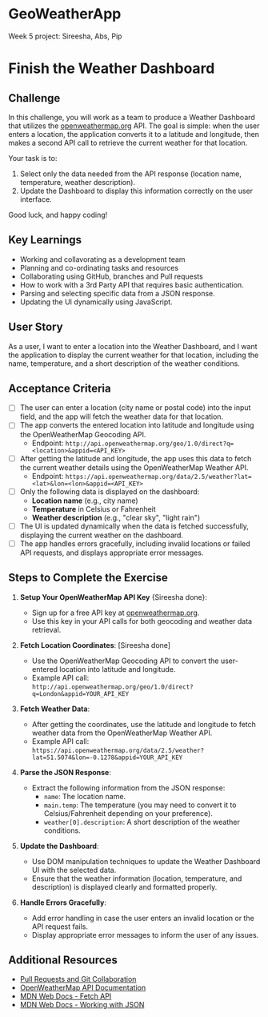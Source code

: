 # GeoWeatherApp
Week 5 project: Sireesha, Abs, Pip

# Finish the Weather Dashboard

## Challenge

In this challenge, you will work as a team to produce a Weather Dashboard that utilizes the [openweathermap.org](https://openweathermap.org/) API. The goal is simple: when the user enters a location, the application converts it to a latitude and longitude, then makes a second API call to retrieve the current weather for that location.

Your task is to:

1. Select only the data needed from the API response (location name, temperature, weather description).
2. Update the Dashboard to display this information correctly on the user interface.

Good luck, and happy coding!

## Key Learnings

- Working and collavorating as a development team
- Planning and co-ordinating tasks and resources
- Collaborating using GitHub, branches and Pull requests
- How to work with a 3rd Party API that requires basic authentication.
- Parsing and selecting specific data from a JSON response.
- Updating the UI dynamically using JavaScript.

## User Story

As a user, I want to enter a location into the Weather Dashboard, and I want the application to display the current weather for that location, including the name, temperature, and a short description of the weather conditions.

## Acceptance Criteria

- [ ] The user can enter a location (city name or postal code) into the input field, and the app will fetch the weather data for that location.
- [ ] The app converts the entered location into latitude and longitude using the OpenWeatherMap Geocoding API.
  - Endpoint: `http://api.openweathermap.org/geo/1.0/direct?q=<location>&appid=<API_KEY>`
- [ ] After getting the latitude and longitude, the app uses this data to fetch the current weather details using the OpenWeatherMap Weather API.
  - Endpoint: `https://api.openweathermap.org/data/2.5/weather?lat=<lat>&lon=<lon>&appid=<API_KEY>`
- [ ] Only the following data is displayed on the dashboard:
  - **Location name** (e.g., city name)
  - **Temperature** in Celsius or Fahrenheit
  - **Weather description** (e.g., "clear sky", "light rain")
- [ ] The UI is updated dynamically when the data is fetched successfully, displaying the current weather on the dashboard.
- [ ] The app handles errors gracefully, including invalid locations or failed API requests, and displays appropriate error messages.

## Steps to Complete the Exercise

1. **Setup Your OpenWeatherMap API Key** {Sireesha done}:

   - Sign up for a free API key at [openweathermap.org](https://openweathermap.org/).
   - Use this key in your API calls for both geocoding and weather data retrieval.

2. **Fetch Location Coordinates**: [Sireesha done]

   - Use the OpenWeatherMap Geocoding API to convert the user-entered location into latitude and longitude.
   - Example API call:  
     `http://api.openweathermap.org/geo/1.0/direct?q=London&appid=YOUR_API_KEY`

3. **Fetch Weather Data**:

   - After getting the coordinates, use the latitude and longitude to fetch weather data from the OpenWeatherMap Weather API.
   - Example API call:  
     `https://api.openweathermap.org/data/2.5/weather?lat=51.5074&lon=-0.1278&appid=YOUR_API_KEY`

4. **Parse the JSON Response**:

   - Extract the following information from the JSON response:
     - `name`: The location name.
     - `main.temp`: The temperature (you may need to convert it to Celsius/Fahrenheit depending on your preference).
     - `weather[0].description`: A short description of the weather conditions.

5. **Update the Dashboard**:

   - Use DOM manipulation techniques to update the Weather Dashboard UI with the selected data.
   - Ensure that the weather information (location, temperature, and description) is displayed clearly and formatted properly.

6. **Handle Errors Gracefully**:
   - Add error handling in case the user enters an invalid location or the API request fails.
   - Display appropriate error messages to inform the user of any issues.

## Additional Resources

- [Pull Requests and Git Collaboration](https://github.com/Step8Up-SBC/Jan-25/tree/main/week-2/W2-S3-FlexBox/10_Git-Collaboration)
- [OpenWeatherMap API Documentation](https://openweathermap.org/api)
- [MDN Web Docs - Fetch API](https://developer.mozilla.org/en-US/docs/Web/API/Fetch_API)
- [MDN Web Docs - Working with JSON](https://developer.mozilla.org/en-US/docs/Learn/JavaScript/Objects/JSON)

